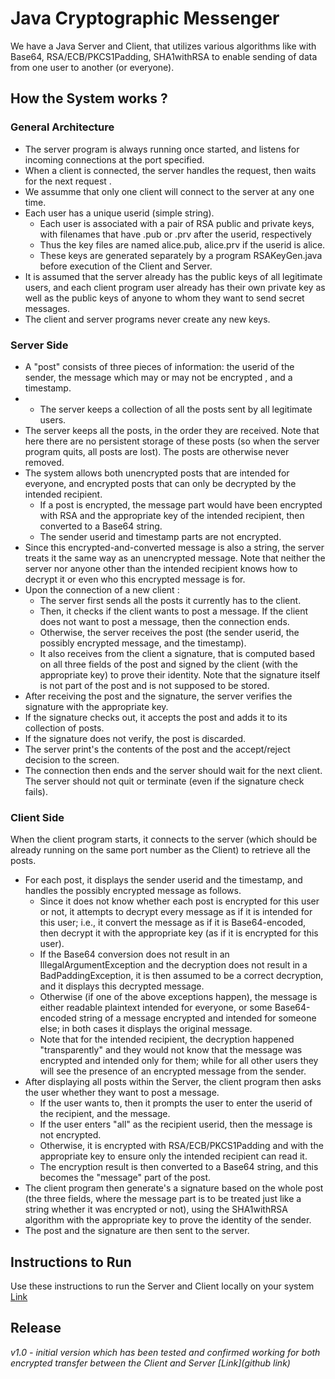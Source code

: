 # **Java Cryptographic Messenger**
We have a Java Server and Client, that utilizes various algorithms like with Base64, RSA/ECB/PKCS1Padding, SHA1withRSA to enable sending of data from one user to another (or everyone).

## **How the System works ?**

### **General Architecture**

* The server program is always running once started, and listens for incoming connections at the port specified.
* When a client is connected, the server handles the request, then waits for the next request .
* We assumme that only one client will connect to the server at any one time.
* Each user has a unique userid (simple string).
  * Each user is associated with a pair of RSA public and private keys, with filenames that have .pub or .prv after the userid, respectively
  * Thus the key files are named alice.pub, alice.prv if the userid is alice.
  * These keys are generated separately by a program RSAKeyGen.java before execution of the Client and Server.
* It is assumed that the server already has the public keys of all legitimate users, and each client program user already has their own private key as well as the public keys of anyone to whom they want to send secret messages.
* The client and server programs never create any new keys.

### **Server Side**

* A "post" consists of three pieces of information: the userid of the sender, the message which may or may not be encrypted , and a timestamp.
* * The server keeps a collection of all the posts sent by all legitimate users. 
* The server keeps all the posts, in the order they are received. Note that here there are no persistent storage of these posts (so when the server program quits, all posts are lost). The posts are otherwise never removed.
* The system allows both unencrypted posts that are intended for everyone, and encrypted posts that can only be decrypted by the intended recipient. 
  * If a post is encrypted, the message part would have been encrypted with RSA and the appropriate key of the intended recipient, then converted to a Base64 string.
  * The sender userid and timestamp parts are not encrypted.
* Since this encrypted-and-converted message is also a string, the server treats it the same way as an unencrypted message. Note that neither the server nor anyone other than the intended recipient knows how to decrypt it or even who this encrypted message is for.
* Upon the connection of a new client :
  * The server first sends all the posts it currently has to the client.
  * Then, it checks if the client wants to post a message. If the client does not want to post a message, then the connection ends.
  * Otherwise, the server receives the post (the sender userid, the possibly encrypted message, and the timestamp).
  * It also receives from the client a signature, that is computed based on all three fields of the post and signed by the client (with the appropriate key) to prove their identity. Note that the signature itself is not part of the post and is not supposed to be stored.
 * After receiving the post and the signature, the server verifies the signature with the appropriate key. 
  * If the signature checks out, it accepts the post and adds it to its collection of posts. 
  * If the signature does not verify, the post is discarded.
  * The server print's the contents of the post and the accept/reject decision to the screen.
* The connection then ends and the server should wait for the next client. The server should not quit or terminate (even if the signature check fails). 

### **Client Side**

When the client program starts, it connects to the server (which should be already running on the same port number as the Client) to retrieve all the posts. 

* For each post, it displays the sender userid and the timestamp, and handles the possibly encrypted message as follows. 
  * Since it does not know whether each post is encrypted for this user or not, it attempts to decrypt every message as if it is intended for this user; i.e., it convert the message as if it is Base64-encoded, then decrypt it with the appropriate key (as if it is encrypted for this user).
  * If the Base64 conversion does not result in an IllegalArgumentException and the decryption does not result in a BadPaddingException, it is then assumed to be a correct decryption, and it displays this decrypted message.
  * Otherwise (if one of the above exceptions happen), the message is either readable plaintext intended for everyone, or some Base64-encoded string of a message encrypted and intended for someone else; in both cases it displays the original message.
  * Note that for the intended recipient, the decryption happened "transparently" and they would not know that the message was encrypted and intended only for them; while for all other users they will see the presence of an encrypted message from the sender.
* After displaying all posts within the Server, the client program then asks the user whether they want to post a message.
  * If the user wants to, then it prompts the user to enter the userid of the recipient, and the message. 
  * If the user enters "all" as the recipient userid, then the message is not encrypted.
  * Otherwise, it is encrypted with RSA/ECB/PKCS1Padding and with the appropriate key to ensure only the intended recipient can read it.
  * The encryption result is then converted to a Base64 string, and this becomes the "message" part of the post.
* The client program then generate's a signature based on the whole post (the three fields, where the message part is to be treated just like a string whether it was encrypted or not), using the SHA1withRSA algorithm with the appropriate key to prove the identity of the sender.
* The post and the signature are then sent to the server.

## **Instructions to Run**

Use these instructions to run the Server and Client locally on your system [Link](/RunInstructions.md)

## **Release**

_v1.0 - initial version which has been tested and confirmed working for both encrypted transfer between the Client and Server [Link](github link)_
